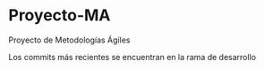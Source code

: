 # Proyecto-MA
Proyecto de Metodologías Ágiles

Los commits más recientes se encuentran en la rama de desarrollo
